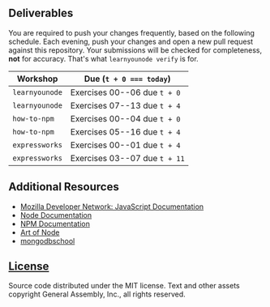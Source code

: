 
Deliverables
------------

You are required to push your changes frequently, based on the following schedule. Each evening, push your changes and open a new pull request against this repository. Your submissions will be checked for completeness, **not** for accuracy. That's what `learnyounode verify` is for.

| Workshop       | Due (`t + 0 === today`)       |
| -------------- | ----------------------------- |
| `learnyounode` | Exercises 00--06 due `t + 0`  |
| `learnyounode` | Exercises 07--13 due `t + 4`  |
| `how-to-npm`   | Exercises 00--04 due `t + 0`  |
| `how-to-npm`   | Exercises 05--16 due `t + 4`  |
| `expressworks` | Exercises 00--01 due `t + 4`  |
| `expressworks` | Exercises 03--07 due `t + 11` |

Additional Resources
--------------------

* [Mozilla Developer Network: JavaScript Documentation](https://developer.mozilla.org/en-US/docs/Web/JavaScript)
* [Node Documentation](https://nodejs.org/api/)
* [NPM Documentation](https://docs.npmjs.com)
* [Art of Node](https://github.com/maxogden/art-of-node)
* [mongodbschool](http://mongodbschool.io)

[License](LICENSE)
------------------

Source code distributed under the MIT license. Text and other assets copyright
General Assembly, Inc., all rights reserved.
